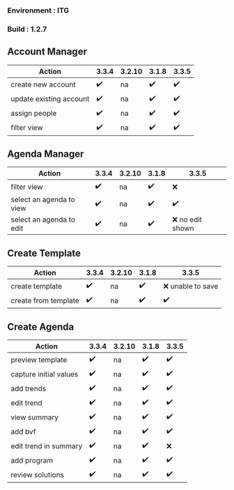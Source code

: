 ### Environment : ITG
### Build : 1.2.7


## Account Manager

|Action|3.3.4|3.2.10|3.1.8|3.3.5|
|----|----|----|----|---|
|create new account |✔️|na |✔️|✔️
| update existing account |✔️|na |✔️|✔️
| assign people |✔️|na |✔️|✔️
| filter view |✔️|na |✔️|✔️


## Agenda Manager

|Action|3.3.4|3.2.10|3.1.8|3.3.5|
|----|----|----|----|---|
| filter view |✔️|na |✔️|:x: 
| select an agenda to view |✔️|na |✔️|✔️
| select an agenda to edit  |✔️|na |✔️|:x: no edit shown

## Create Template


|Action|3.3.4|3.2.10|3.1.8|3.3.5|
|----|----|----|----|---|
| create template |✔️|na |✔️|:x: unable to save
| create from template |✔️|na |✔️|✔️


## Create Agenda

|Action|3.3.4|3.2.10|3.1.8|3.3.5|
|----|----|----|----|---|
| preview template |✔️|na |✔️|✔️
| capture initial values |✔️|na |✔️|✔️
| add trends |✔️|na |✔️|✔️
| edit trend |✔️|na |✔️|✔️
| view summary |✔️|na |✔️|✔️
| add bvf |✔️|na |✔️|✔️
| edit trend in summary |✔️|na |✔️|:x:
| add program |✔️|na |✔️|✔️
| review solutions |✔️|na |✔️|✔️

